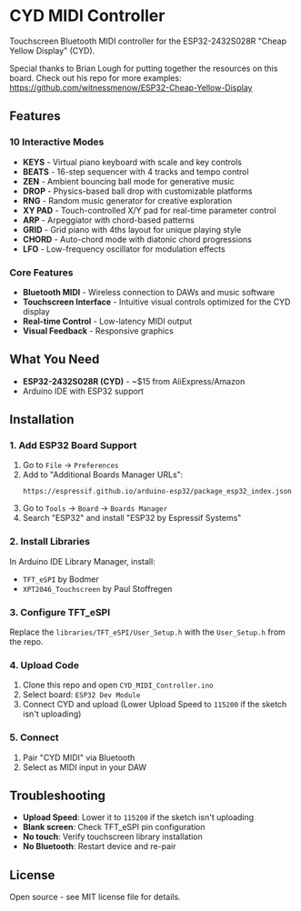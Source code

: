 # CYD MIDI Controller

Touchscreen Bluetooth MIDI controller for the ESP32-2432S028R "Cheap Yellow Display" (CYD).

Special thanks to Brian Lough for putting together the resources on this board. Check out his repo for more examples: https://github.com/witnessmenow/ESP32-Cheap-Yellow-Display

## Features

### 10 Interactive Modes

- **KEYS** - Virtual piano keyboard with scale and key controls
- **BEATS** - 16-step sequencer with 4 tracks and tempo control
- **ZEN** - Ambient bouncing ball mode for generative music
- **DROP** - Physics-based ball drop with customizable platforms
- **RNG** - Random music generator for creative exploration
- **XY PAD** - Touch-controlled X/Y pad for real-time parameter control
- **ARP** - Arpeggiator with chord-based patterns
- **GRID** - Grid piano with 4ths layout for unique playing style
- **CHORD** - Auto-chord mode with diatonic chord progressions
- **LFO** - Low-frequency oscillator for modulation effects

### Core Features

- **Bluetooth MIDI** - Wireless connection to DAWs and music software
- **Touchscreen Interface** - Intuitive visual controls optimized for the CYD display
- **Real-time Control** - Low-latency MIDI output
- **Visual Feedback** - Responsive graphics

## What You Need

- **ESP32-2432S028R (CYD)** - ~$15 from AliExpress/Amazon
- Arduino IDE with ESP32 support

## Installation

### 1. Add ESP32 Board Support
1. Go to `File` → `Preferences`
2. Add to "Additional Boards Manager URLs":
   ```
   https://espressif.github.io/arduino-esp32/package_esp32_index.json
   ```
3. Go to `Tools` → `Board` → `Boards Manager`
4. Search "ESP32" and install "ESP32 by Espressif Systems"

### 2. Install Libraries
In Arduino IDE Library Manager, install:
- `TFT_eSPI` by Bodmer
- `XPT2046_Touchscreen` by Paul Stoffregen

### 3. Configure TFT_eSPI
Replace the `libraries/TFT_eSPI/User_Setup.h` with the `User_Setup.h` from the repo.

### 4. Upload Code
1. Clone this repo and open `CYD_MIDI_Controller.ino`
2. Select board: `ESP32 Dev Module`
3. Connect CYD and upload
(Lower Upload Speed to `115200` if the sketch isn't uploading)

### 5. Connect
1. Pair "CYD MIDI" via Bluetooth
2. Select as MIDI input in your DAW

## Troubleshooting

- **Upload Speed**: Lower it to `115200` if the sketch isn't uploading
- **Blank screen**: Check TFT_eSPI pin configuration
- **No touch**: Verify touchscreen library installation
- **No Bluetooth**: Restart device and re-pair

## License

Open source - see MIT license file for details.
